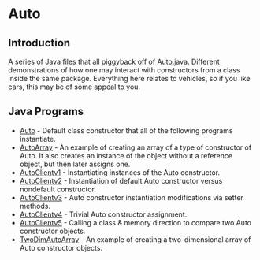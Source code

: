 # Auto
## Introduction
A series of Java files that all piggyback off of Auto.java. Different demonstrations of how one may interact with constructors from a class inside the same package. Everything here relates to vehicles, so if you like cars, this may be of some appeal to you.

## Java Programs
 * [Auto](https://github.com/Spades86/Undergraduate/blob/master/Java/Java-2/Auto/src/auto/Auto.java) - Default class constructor that all of the following programs instantiate.
 * [AutoArray](https://github.com/Spades86/Undergraduate/blob/master/Java/Java-2/Auto/src/auto/AutoArray.java) - An example of creating an array of a type of constructor of Auto. It also creates an instance of the object without a reference object, but then later assigns one.
 * [AutoClientv1](https://github.com/Spades86/Undergraduate/blob/master/Java/Java-2/Auto/src/auto/AutoClientv1.java) - Instantiating instances of the Auto constructor.
 * [AutoClientv2](https://github.com/Spades86/Undergraduate/blob/master/Java/Java-2/Auto/src/auto/AutoClientv2.java) - Instantiation of default Auto constructor versus nondefault constructor.
 * [AutoClientv3](https://github.com/Spades86/Undergraduate/blob/master/Java/Java-2/Auto/src/auto/AutoClientv3.java) - Auto constructor instantiation modifications via setter methods.
 * [AutoClientv4](https://github.com/Spades86/Undergraduate/blob/master/Java/Java-2/Auto/src/auto/AutoClientv4.java) - Trivial Auto constructor assignment.
 * [AutoClientv5](https://github.com/Spades86/Undergraduate/blob/master/Java/Java-2/Auto/src/auto/AutoClientv5.java) - Calling a class & memory direction to compare two Auto constructor objects.
 * [TwoDimAutoArray](https://github.com/Spades86/Undergraduate/blob/master/Java/Java-2/Auto/src/auto/TwoDimAutoArray.java) - An example of creating a two-dimensional array of Auto constructor objects.
